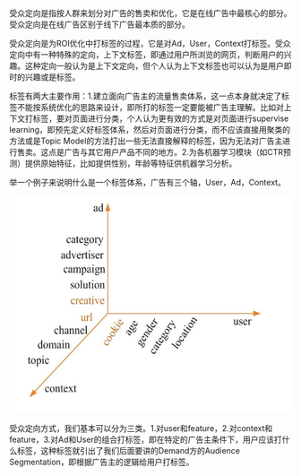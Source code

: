受众定向是指按人群来划分对广告的售卖和优化，它是在线广告中最核心的部分。受众定向是在线广告区别于线下广告最本质的部分。

受众定向是为ROI优化中打标签的过程，它是对Ad，User，Context打标签。受众定向中有一种特殊的定向，上下文标签，即通过用户所浏览的网页，判断用户的兴趣。这种定向一般认为是上下文定向，但个人认为上下文标签也可以认为是用户即时的兴趣或是标签。

标签有两大主要作用：1.建立面向广告主的流量售卖体系，这一点本身就决定了标签不能按系统优化的思路来设计，即所打的标签一定要能被广告主理解。比如对上下文打标签，要对页面进行分类，个人认为更有效的方式是对页面进行supervise learning，即预先定义好标签体系，然后对页面进行分类，而不应该直接用聚类的方法或是Topic Model的方法打出一些无法直接解释的标签，因为无法对广告主进行售卖。这点是广告与其它用户产品不同的地方。2.为各机器学习模块（如CTR预测）提供原始特征，比如提供性别，年龄等特征供机器学习分析。

举一个例子来说明什么是一个标签体系，广告有三个轴，User，Ad，Context。

![](/assets/13.jpg)

受众定向方式，我们基本可以分为三类。1.对user和feature，2.对context和feature，3.对Ad和User的组合打标签，即在特定的广告主条件下，用户应该打什么标签，这种标签就引出了我们后面要讲的Demand方的Audience Segmentation，即根据广告主的逻辑给用户打标签。

